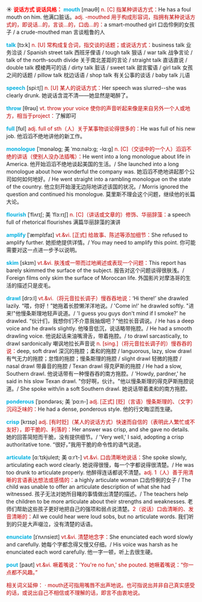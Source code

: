 ☀ <font color="red">**说话方式 说话风格：**</font>
<font color="sky blue">**mouth**</font> [maʊθ] 
<font color="#c00000">n. [C] 指某种讲话方式：</font>He has a foul mouth on him. 他满口脏话。<font color="#c00000">adj. -mouthed 用于构成形容词，指拥有某种说话方式的，即说话…的，言谈…的，口齿…的：</font>a smart-mouthed girl 口齿伶俐的女孩子 / a crude-mouthed man 言谈粗鲁的人

<font color="sky blue">**talk**</font> [tɔ:k] 
<font color="#c00000">n. [U] 常构成复合词，指交谈的话题；或说话方式：</font>business talk 业务洽谈 / Spanish street talk 西班牙俚语 / tough talk 狠话 / war talk 战争言论 / talk of the north-south divide 关于南北差距的言论 / straight talk 直话直说 / double talk 模棱两可的话 / dirty talk 脏话 / sweet talk 甜言蜜语 / girl talk 女孩之间的话题 / pillow talk 枕边话语 / shop talk 有关公事的谈话 / baby talk 儿语

<font color="sky blue">**speech**</font> [spi:tʃ] 
<font color="#c00000">n. [U] 某人的说话方式：</font>Her speech was slurred--she was clearly drunk. 她说话含混不清——她显然是喝醉了。

<font color="sky blue">**throw**</font> [θrəʊ] 
<font color="#c00000">vt. throw your voice 使你的声音听起来像是来自另外一个人或地方，相当于project：</font>了解即可

<font color="sky blue">**full**</font> [fʊl] 
<font color="#c00000">adj. full of sth（人）关于某事物谈论得很多的：</font>He was full of his new job. 他滔滔不绝地讲他的新工作。
                       
<font color="sky blue">**monologue**</font> [ˈmɒnəlɒg; 美 ˈmɑ:nəlɔ:g; -lɑ:g]
<font color="#c00000">n. [C]（交谈中的一个人）滔滔不绝的讲话（使别人没办法插嘴）：</font>He went into a long monologue about life in America. 他开始滔滔不绝地谈起美国的生活。/ She launched into a long monologue about how wonderful the company was. 她滔滔不绝地讲起那个公司如何如何地好。/ He went straight into a rambling monologue on the state of the country. 他立刻开始漫无边际地讲述该国的状况。/ Morris ignored the question and continued his monologue. 莫里斯不理会这个问题，继续他的长篇大论。

<font color="sky blue">**flourish**</font> [ˈflʌrɪʃ; 美 ˈflɜ:rɪʃ]
<font color="#c00000">n. [C]（讲话或文章的）修饰、华丽辞藻：</font>a speech full of rhetorical flourishes 满篇华丽辞藻的演讲           

<font color="sky blue">**amplify**</font> [ˈæmplɪfaɪ]
<font color="#c00000">vt.&vi. [正式] 给故事、陈述等添加细节：</font>She refused to amplify further. 她拒绝提供详情。/ You may need to amplify this point. 你可能需要对这一点进一步予以说明。          

<font color="sky blue">**skim**</font> [skɪm]
<font color="#c00000">vt.&vi. 肤浅或一带而过地阐述或表现一个问题：</font>This report has barely skimmed the surface of the subject. 报告对这个问题谈得很肤浅。/ Foreign films only skim the surface of Moroccan life. 外国影片对摩洛哥的生活的描述只是皮毛。           
           
<font color="sky blue">**drawl**</font> [drɔ:l]
<font color="#c00000">vt.&vi.（将元音拉长调子）慢吞吞地说：</font>‘Hi there!’ she drawled lazily. “喂，你好！”她拖着长腔懒洋洋地说。/ 'Come in!' he drawled softly. "进来!"他慢条斯理地轻声说道。/ 'I guess you guys don't mind if I smoke?' he drawled. “伙计们，我想你们不介意我抽烟吧？”他拉长音调说。/ He has a deep voice and he drawls slightly. 他嗓音低沉，说话略带拖腔。/ He had a smooth drawling voice. 他说起话来油嘴滑舌，带着拖腔。/ to drawl sarcastically, to drawl sardonically 嘲讽地拉长声音说 <font color="#c00000">n. [sing.]（将元音拉长调子的）慢吞吞的说：</font>deep, soft drawl 深沉的拖腔；柔和的拖腔 / languorous, lazy, slow drawl 有气无力的拖腔；怠惰的拖腔；慢条斯理的拖腔 / slight drawl 轻微的拖腔 / nasal drawl 带鼻音的拖腔 / Texan drawl 得克萨斯的拖腔 / He had a slow, Southern drawl. 他说话带有一种慢吞吞的南方拖腔。/ 'Howdy, pardner,' he said in his slow Texan drawl. "你好啊，伙计。"他以慢条斯理的得克萨斯拖腔说道。/ She spoke with/in a soft Southern drawl. 她说话带着柔和的南方拖腔。

<font color="sky blue">**ponderous**</font> [ˈpɒndərəs; 美 ˈpɑ:n-]
<font color="#c00000">adj. [正式] [贬]（言语）慢条斯理的、（文字）沉闷乏味的：</font>He had a dense, ponderous style. 他的行文晦涩而生硬。
           
<font color="sky blue">**crisp**</font> [krɪsp]
<font color="#c00000">adj. [有时贬]（某人的说话方式）快速而自信的（表明此人繁忙或不友好），即干脆的、利落的：</font>Her answer was crisp, and she gave no details. 她的回答简短而干脆，没有提供细节。/ 'Very well,' I said, adopting a crisp authoritative tone. “很好，”我用干脆的命令性的语气说道。
           
<font color="sky blue">**articulate**</font> [ɑ:ˈtɪkjuleɪt; 美 ɑ:rˈt-]
<font color="#c00000">vt.&vi. 口齿清晰地说话：</font>She spoke slowly, articulating each word clearly. 她说得很慢，每一个字都说得很清楚。/ He was too drunk to articulate properly. 他醉得连话都说不清楚。<font color="#c00000">adj. 1（人）善于用清晰的言语表达想法或感情的：</font>a highly articulate woman 口齿伶俐的女子 / The child was unable to offer an articulate description of what she had witnessed. 孩子无法对她所目睹的事情做出清楚的描述。/ The teachers help the children to be more articulate about their strengths and weaknesses. 老师们帮助这些孩子更好地把自己的强项和弱点说清楚。<font color="#c00000">2（说话）口齿清晰的、发音清晰的：</font>All we could hear were loud sobs, but no articulate words. 我们听到的只是大声啜泣，没有清楚的话语。
           
<font color="sky blue">**enunciate**</font> [ɪˈnʌnsieɪt]
<font color="#c00000">vt.&vi. 清楚地念字：</font>She enunciated each word slowly and carefully. 她每个字都念得又慢又仔细。/ His voice was harsh as he enunciated each word carefully. 他一字一顿，听上去很生硬。
           
<font color="sky blue">**pout**</font> [paʊt]
<font color="#c00000">vt.&vi. 噘着嘴说：'You're no fun,' she pouted. 她噘着嘴说：“你一点都不风趣。”

相关词义延伸：
· mouth还可指用嘴唇不出声地说。也可指说出并非自己真实感受的话，或说出自己不相信或不理解的话，即言不由衷地说。
